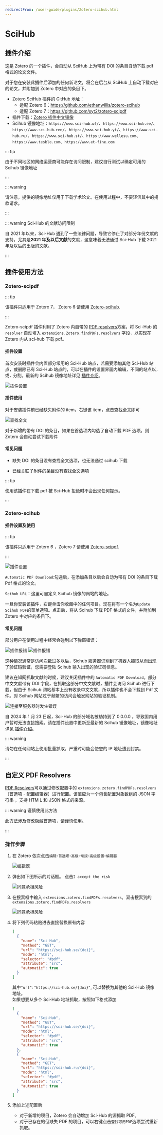 ```yaml
---
redirectFrom: /user-guide/plugins/Zotero-scihub.html
---
```


# SciHub

## 插件介绍

这是 Zotero 的一个插件，会自动从 SciHub 上为带有 DOI 的条目自动下载 pdf 格式的论文文件。

对于您在安装此插件后添加的任何新论文，将会在后台从 SciHub 上自动下载对应的论文，并附加到 Zotero 中对应的条目下。

- Zotero SciHub 插件的 GitHub 地址：
  - 适配 Zotero 6：<https://github.com/ethanwillis/zotero-scihub>
  - 适配 Zotero 7：<https://github.com/syt2/zotero-scipdf>
- 插件下载：[Zotero 插件中文镜像](https://zotero-chinese.com/plugins/#search=sci-hub)
- Scihub 镜像地址：`https://www.sci-hub.wf/`、`https://www.sci-hub.ee/`、`https://www.sci-hub.ren/`、`https://www.sci-hub.yt/`、`https://www.sci-hub.ru/`、`https://www.sci-hub.st/`、`https://www.wellesu.com`、`https://www.tesble.com`、`https://www.et-fine.com`

::: tip

由于不同地区的网络运营商可能存在访问限制，建议自行测试以确定可用的 Scihub 镜像地址

:::

::: warning

请注意，提供的镜像地址仅用于下载学术论文。在使用过程中，不要轻信其中的捐款请求。

:::

::: warning Sci-Hub 的文献访问限制

自 2021 年以来，Sci-Hub 遇到了一些法律问题，导致它停止了对部分年份文献的支持，尤其是**2021 年及以后文献**的文献，这意味着无法通过 Sci-Hub 下载 2021 年及以后的出版的文献。

:::

## 插件使用方法

### Zotero-scipdf

::: tip

该插件只适用于 Zotero 7， Zotero 6 请使用 [Zotero-scihub](#zotero-scihub).

:::

Zotero-scipdf 插件利用了 Zotero 内自带的 [PDF resolvers](https://www.zotero.org/support/kb/custom_pdf_resolvers)方案，将 Sci-Hub 的 `resolver` 自动填入 `extensions.Zotero.findPDFs.resolvers` 字段，以实现在 Zotero 内从 sci-hub 下载 pdf。

#### 插件设置

首次安装时插件会内置部分常用的 Sci-Hub 站点，若需要添加其他 Sci-Hub 站点，或删除已有 Sci-Hub 站点的，可以在插件的设置界面内编辑，不同的站点以`,`或`，`分割。最新的 Scihub 镜像地址详见 [插件介绍](#插件介绍)。

![插件设置](../../assets/images/zotero-scipdf.png)

#### 插件使用

对于安装插件前已经缺失附件的 item，右键该 item，点击查找全文即可

![查找全文](../../assets/images/查找全文.png)

对于新增的带有 DOI 的条目，如果在首选项内勾选了自动下载 PDF 选项，则 Zotero 会自动尝试下载附件

#### 常见问题

- 缺失 DOI 的条目没有查找全文选项，也无法通过 scihub 下载

- 已经关联了附件的条目没有查找全文选项

::: tip

使用该插件在下载 pdf 被 Sci-Hub 拒绝时不会出现任何提示。

:::

### Zotero-scihub

#### 插件设置及使用

::: tip

该插件只适用于 Zotero 6 ，Zotero 7 请使用 [Zotero-scipdf](#zotero-scipdf).

:::

![插件设置](../../assets/images/zotero-plugin-scihub/zotero-scihub.png)

`Automatic PDF Download`:勾选后，在添加条目以后会自动为带有 DOI 的条目下载 Pdf 格式的论文。

`Scihub URL`：这里可自定义 Scihub 镜像的网站的地址。

一旦你安装该插件，右键单击你收藏中的任何项目。现在将有一个名为`Update Scihub PDF`的菜单选项。点击后，将从 Scihub 下载 PDF 格式的文件，并附加到 Zotero 中对应的条目下。

#### 常见问题

部分用户在使用过程中经常会碰到以下弹窗错误：

![插件报错](../../assets/images/zotero-plugin-scihub/scihub报错.png)
![插件报错](../../assets/images/zotero-plugin-scihub/scihub报错_1.png)

这种情况通常是访问次数过多以后，Sichub 服务器识别到了机器人抓取从而出现了验证码验证，您需要登陆 Scihub 输入出现的验证码信息。

建议在知网抓取文献的时候，建议关闭插件中的 `Automatic PDF Download`。部分中文文献带有 DOI 字段，在抓取这部分中文文献时，插件会访问 Scihub 进行下载，但由于 Scihub 网站基本上没有收录中文文献，所以插件也不会下载到 Pdf 文件。对 Scihub 网站过于频繁的访问会触发网站的验证机制。

![连接至服务器时发生错误](../../assets/images/zotero-plugin-scihub/scihub报错_2.png)

自 2024 年 1 月 23 日起，Sci-Hub 的部分域名被劫持到了 0.0.0.0 ，导致国内用户暂时无法直接搜索。请在插件设置中更新至最新的 Scihub 镜像地址，镜像地址详见 [插件介绍](#插件介绍)。

::: warning

请勿在任何网站上使用批量抓取，严重时可能会使您的 IP 地址遭到封禁。

:::

## 自定义 PDF Resolvers

[PDF Resolvers](https://www.zotero.org/support/kb/custom_pdf_resolvers)可以通过修改配置中的 `extensions.zotero.findPDFs.resolvers` （首选项 - 配置编辑器）进行配置。该值应为一个包含配置对象数组的 JSON 字符串 ，支持 HTM L 和 JSON 格式的来源。

::: warning 谨慎使用此方法

此方法涉及修改隐藏首选项，请谨慎使用。

:::

### 操作步骤

1. 在 Zotero 依次点击`编辑`-`首选项`-`高级`-`常规`-`高级设置`-`编辑器`

   ![编辑器](../../assets/images/zotero-编辑器.png)

2. 弹出如下图所示的对话框。 点击`I accept the risk`

   ![同意承担风险](../../assets/images/zotero-我同意承担风险.png)

3. 在搜索框中输入 `extensions.zotero.findPDFs.resolvers`，双击搜索到的 `extensions.zotero.findPDFs.resolvers`

   ![同意承担风险](../../assets/images/zotero-findPDFs_resolvers.png)

4. 将下列代码粘贴进去直接替换原有内容

   ```json
   [
     {
       "name": "Sci-Hub",
       "method": "GET",
       "url": "https://sci-hub.se/{doi}",
       "mode": "html",
       "selector": "#pdf",
       "attribute": "src",
       "automatic": true
     }
   ]
   ```

   其中`"url":"https://sci-hub.se/{doi}"`, 可以替换为其他的 Sci-Hub 镜像地址。  
   如果想要从多个 Sci-Hub 地址抓取，按照如下格式添加

   ```json
   [
     {
       "name": "Sci-Hub",
       "method": "GET",
       "url": "https://sci-hub.se/{doi}",
       "mode": "html",
       "selector": "#pdf",
       "attribute": "src",
       "automatic": true
     },
     {
       "name": "Sci-Hub",
       "method": "GET",
       "url": "https://sci-hub.ru/{doi}",
       "mode": "html",
       "selector": "#pdf",
       "attribute": "src",
       "automatic": true
     }
   ]
   ```

5. 添加上述配置后
   - 对于新增的项目，Zotero 会自动增加 Sci-Hub 的源抓取 PDF。
   - 对于已存在的但缺失 PDF 的项目，可以右键点击`查找可用PDF`选项尝试重新抓取。
